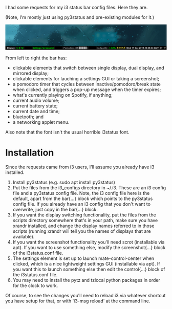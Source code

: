 I had some requests for my i3 status bar config files. Here they are.

(Note, I'm mostly just using py3status and pre-existing modules for it.)

![](status_bar.png)

From left to right the bar has:

- clickable elements that switch between single display, dual display, and mirrored display;
- clickable elements for lauching a settings GUI or taking a screenshot;
- a pomodoro timer that cycles between inactive/pomodoro/break state when clicked, and triggers a pop-up message when the timer expires;
- what's currently playing on Spotify, if anything;
- current audio volume;
- current battery state;
- current date and time;
- bluetooth; and
- a networking applet menu.

Also note that the font isn't the usual horrible i3status font.

Installation
============

Since the requests came from i3 users, I'll assume you already have i3 installed.

1. Install py3status (e.g. sudo apt install py3status)
2. Put the files from the i3_configs directory in ~/.i3. These are an i3 config file and a py3status config file. Note, the i3 config file here is the default, apart from the bar{...} block which points to the py3status config file. If you already have an i3 config that you don't want to overwrite, just copy in the bar{...} block.
3. If you want the display switching functionality, put the files from the scripts directory somewhere that's in your path, make sure you have xrandr installed, and change the display names referred to in those scripts (running xrandr will tell you the names of displays that are available).
4. If you want the screenshot functionality you'll need scrot (installable via apt). If you want to use something else, modify the screenshot{...} block of the i3status.conf file.
5. The settings element is set up to launch mate-control-center when clicked, which is a nice lightweight settings GUI (installable via apt). If you want this to launch something else then edit the control{...} block of the i3status.conf file.
6. You may need to install the pytz and tzlocal python packages in order for the clock to work.

Of course, to see the changes you'll need to reload i3 via whatever shortcut you have setup for that, or with 'i3-msg reload' at the command line.
